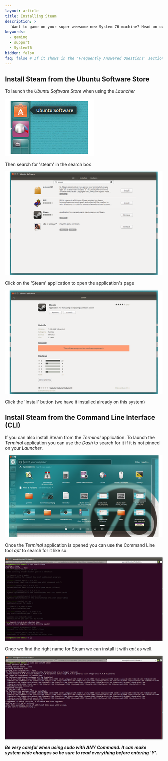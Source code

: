 ```yaml
---
layout: article
title: Installing Steam
description: >
   Want to game on your super awesome new System 76 machine? Head on over to the 'Ubuntu Software Store' to install Steam on your machine.
keywords:
  - gaming
  - support
  - System76
hidden: falso
faq: false # If it shows in the 'Frequently Answered Questions' section
---
```


## Install Steam from the Ubuntu Software Store 

To launch the _Ubuntu Software Store_ when using the *Launcher*

![Ubuntu Software Store](/images/steam/ubuntu-store_launcher.png)

Then search for 'steam' in the search box

![Ubuntu Software Store](/images/steam/ubuntu-store-search_min.png)

Click on the 'Steam' application to open the application's page 

![Ubuntu Software Store](/images/steam/ubuntu-store-app_page_min.png)

Click the 'Install' button (we have it installed already on this system)


## Install Steam from the Command Line Interface (CLI)

If you can also install Steam from the _Terminal_ application. To launch the _Terminal_ application you can use the *Dash* to search for it if it is not pinned on your *Launcher*.

![Ubuntu Deskop](/images/general/open-dash_min.png)

Once the _Terminal_ application is opened you can use the Command Line tool *apt* to search for it like so:

![Terminal](/images/steam/Install-SteamCLI-16.04.png)

Once we find the right name for Steam we can install it with *apt* as well.

![Terminal](/images/steam/Install-SteamCLI_P2-16.04.png)

***Be very careful when using sudo with *ANY* Command. It can make system wide changes so be sure to read everything before entering 'Y'.***

